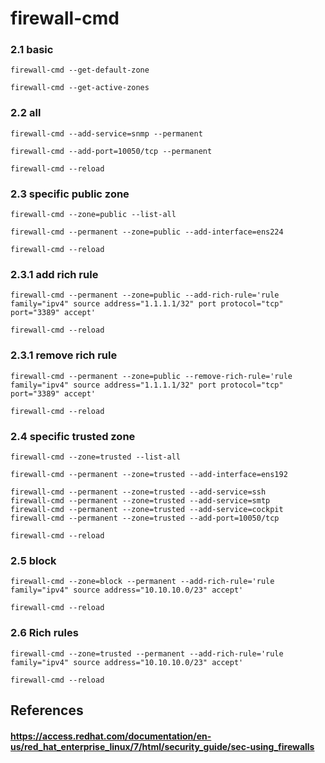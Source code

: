 # firewall-cmd

### 2.1 basic

    firewall-cmd --get-default-zone
    
    firewall-cmd --get-active-zones


### 2.2 all

    firewall-cmd --add-service=snmp --permanent
    
    firewall-cmd --add-port=10050/tcp --permanent
    
    firewall-cmd --reload
    
### 2.3 specific public zone

    firewall-cmd --zone=public --list-all
    
    firewall-cmd --permanent --zone=public --add-interface=ens224
    
    firewall-cmd --reload

### 2.3.1 add rich rule

    firewall-cmd --permanent --zone=public --add-rich-rule='rule family="ipv4" source address="1.1.1.1/32" port protocol="tcp" port="3389" accept'
    
    firewall-cmd --reload


### 2.3.1 remove rich rule

    firewall-cmd --permanent --zone=public --remove-rich-rule='rule family="ipv4" source address="1.1.1.1/32" port protocol="tcp" port="3389" accept'
    
    firewall-cmd --reload


### 2.4 specific trusted zone

    firewall-cmd --zone=trusted --list-all
    
    firewall-cmd --permanent --zone=trusted --add-interface=ens192
    
    firewall-cmd --permanent --zone=trusted --add-service=ssh
    firewall-cmd --permanent --zone=trusted --add-service=smtp
    firewall-cmd --permanent --zone=trusted --add-service=cockpit
    firewall-cmd --permanent --zone=trusted --add-port=10050/tcp
    
    firewall-cmd --reload

### 2.5 block

    firewall-cmd --zone=block --permanent --add-rich-rule='rule family="ipv4" source address="10.10.10.0/23" accept'

    firewall-cmd --reload

### 2.6 Rich rules

    firewall-cmd --zone=trusted --permanent --add-rich-rule='rule family="ipv4" source address="10.10.10.0/23" accept'
    
    firewall-cmd --reload

## References

#### https://access.redhat.com/documentation/en-us/red_hat_enterprise_linux/7/html/security_guide/sec-using_firewalls
